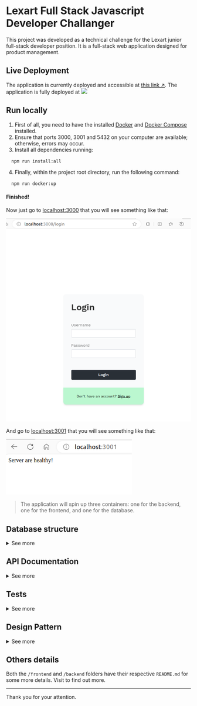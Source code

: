 # Lexart Full Stack Javascript Developer Challanger

This project was developed as a technical challenge for the Lexart junior full-stack developer position.
It is a full-stack web application designed for product management.

## Live Deployment 
The application is currently deployed and accessible at [this link ↗️](https://page-store-smartphone-manager.vercel.app/dashboard).
The application is fully deployed at [<img src="https://img.shields.io/badge/vercel-000?style=for-the-badge&logo=vercel&logoColor=white">](https://vercel.com)

## Run locally

  1. First of all, you need to have the installed [Docker](https://docs.docker.com/engine/install/ubuntu/) and [Docker Compose](https://docs.docker.com/compose/install/) installed.
  2. Ensure that ports 3000, 3001 and 5432 on your computer are available; otherwise, errors may occur.
  3. Install all dependencies running:
  ```
    npm run install:all
  ```
  4. Finally, within the project root directory, run the following command:
  ```bash
    npm run docker:up
  ```
#### Finished! <br>
Now just go to [localhost:3000](http://localhost:3000/) that you will see something like that:

![healthy frontend](/assets/preview-frontend.png)

And go to [localhost:3001](http://localhost:3001/) that you will see something like that:

![healthy backend](/assets/preview-backend.png)

> The application will spin up three containers: one for the backend, one for the frontend, and one for the database.

## Database structure
<details> <summary>See more</summary>
The database used was Postgres for its speed, versatility and easy use. The structure chosen was as follows.

![db-structure](/assets/preview-db.jpg)
</details>

## API Documentation

<details> <summary>See more</summary>

### Create a new account

![#f03c15](https://placehold.co/15x15/49CC90/49CC90.png) &nbsp;POST

```
/signup
```

| Parameter   | Type       | Description                           |
| :---------- | :--------- | :---------------------------------- |
| `username` | `string` | At least 3 characters. |
| `password` | `string` | At least 5 characters. |

<details> <summary> Expected return </summary> 

* status code `201`

```bash
{
  "id": 1,
  "username": "Jorel",
  "token": "exampletoken.exampletoken.exampletoken"
}
```
</details>

___

### Log into

![#f03c15](https://placehold.co/15x15/49CC90/49CC90.png) &nbsp;POST

```
/login
```

| Parameter   | Type       | Description                           |
| :---------- | :--------- | :---------------------------------- |
| `username` | `string` | At least 3 characters. |
| `password` | `string` | At least 5 characters. |

<details> <summary> Expected return </summary> 

* status code `200`

```bash
{
  "id": 1,
  "username": "example",
  "token": "exampletoken.exampletoken.exampletoken"
}
```
</details>

___

### Create a new product 🔒
> `Token` is required on `Authorization` header. Ex: `Baerer ${token}`

![#f03c15](https://placehold.co/15x15/49CC90/49CC90.png) &nbsp;POST

<details> <summary> this route accept three different structures</summary>

1. First structure
```bash
{
  "name": "Xiaomi Redmi 9",
  "brand": "Xiaomi",
  "model": "Redmi 9",
  "price": 10000,
  "color": "red"
}
```

2. Second structure
```bash
{
  {
    "name": "Xiaomi Redmi 9",
    "price": 10000,
    "details": {
      "brand": "Xiaomi",
      "model": "Redmi 9",
      "color": "red"
    },
  }
}
```

3. Third structure
```bash
[
  {
    "name": "Xiaomi Redmi 9",
    "brand": "Xiaomi",
    "model": "Redmi 9",
    "data": [
      {
        "price": 10000,
        "color": "red"
      },
      {
        "price": 10000,
        "color": "blue"
      }
    ]
  },
  {
    "name": "Iphone 14 Pro",
    "brand": "Iphone",
    "model": "14 Pro",
    "data": [
      {
        "price": 30000,
        "color": "silver"
      },
      {
        "price": 30100,
        "color": "gold"
      }
    ]
  }
]
```

</details>

```
/dashboard/product
```

| Parameter   | Type       | Description                           |
| :---------- | :--------- | :---------------------------------- |
| `name` | `string` | At least 1 characters. |
| `brand` | `string` | At least 1 characters. |
| `model` | `string` | At least 1 characters. |
| `color` | `string` | At least 1 characters. |
| `price` | `number` | Is required. |

<details> <summary> Expected return </summary>

* status code `201`

> this route can return two different structures

1. First structure
```bash
{
  "id": 1
  "name": "Xiaomi Redmi 9",
  "brand": "Xiaomi",
  "model": "Redmi 9",
  "price": 10000,
  "color": "red",
  "userId": 1
}
```

2. Second structure
```bash
[
  {
    "id": 5,
    "name": "Xiaomi Redmi 9",
    "brand": "Xiaomi",
    "model": "Redmi 9",
    "price": 10000,
    "color": "red",
    "userId": 1
  },
  {
    "id": 6,
    "name": "Xiaomi Redmi 9",
    "brand": "Xiaomi",
    "model": "Redmi 9",
    "price": 10000,
    "color": "blue",
    "userId": 1
  },
  {
    "id": 7,
    "name": "Iphone 14 Pro",
    "brand": "Iphone",
    "model": "14 Pro",
    "price": 30000,
    "color": "silver",
    "userId": 1
  },
  {
    "id": 8,
    "name": "Iphone 14 Pro",
    "brand": "Iphone",
    "model": "14 Pro",
    "price": 30100,
    "color": "gold",
    "userId": 1
  }
]
```

</details>

___

### Get all products of user 🔒
> `Token` is required on `Authorization` header. Ex: `Baerer ${token}`

![#f03c15](https://placehold.co/15x15/61AFFE/61AFFE.png) &nbsp;GET

```
/dashboard/product
```

<details> <summary> Expected return </summary> 

* status code `200`

```bash
[
  {
    "id": 5,
    "name": "Xiaomi Redmi 9",
    "brand": "Xiaomi",
    "model": "Redmi 9",
    "price": 10000,
    "color": "red",
  },
  {
    "id": 6,
    "name": "Xiaomi Redmi 9",
    "brand": "Xiaomi",
    "model": "Redmi 9",
    "price": 10000,
    "color": "blue",
  },
  {
    "id": 7,
    "name": "Iphone 14 Pro",
    "brand": "Iphone",
    "model": "14 Pro",
    "price": 30000,
    "color": "silver",
  },
  {
    "id": 8,
    "name": "Iphone 14 Pro",
    "brand": "Iphone",
    "model": "14 Pro",
    "price": 30100,
    "color": "gold",
  }
]
```

</details>

___

### Update a product 🔒
> `Token` is required on `Authorization` header. Ex: `Baerer ${token}`

![#f03c15](https://placehold.co/15x15/FCA130/FCA130.png) &nbsp;PUT

```
/dashboard/product
```

| Parameter   | Type       | Description                           |
| :---------- | :--------- | :---------------------------------- |
| `id` | `number` | Is required. |
| `name` | `string` | At least 1 characters. |
| `brand` | `string` | At least 1 characters. |
| `model` | `string` | At least 1 characters. |
| `color` | `string` | At least 1 characters. |
| `price` | `number` | At least 1 characters. |

<details> <summary> Expected return </summary> 

* status code `200`

```bash
{
  "id": 4,
  "name": "Xiaomi Poco F3",
  "price": 2000,
  "brand": "Xiaomi",
  "model": "Poco F3",
  "color": "Blue"
}
```

</details>

___

### Delete a product 🔒
> `Token` is required on `Authorization` header. Ex: `Baerer ${token}`

![#f03c15](https://placehold.co/15x15/F93E3E/F93E3E.png) &nbsp;DELETE

```
/dashboard/product/:id
```

<details> <summary> Expected return </summary> 

* status code `204`

```bash
empty return
```

___
</details>

### Get a user 🔒
> `Token` is required on `Authorization` header. Ex: `Baerer ${token}`

![#f03c15](https://placehold.co/15x15/61AFFE/61AFFE.png) &nbsp;GET

```
/user
```

<details> <summary> Expected return </summary>

* status code `200`

```bash
{
  "username": "Jorel"
}
```

</details>

</details>

## Tests

<details> <summary>See more</summary>

  The API tests were run by the `Mocha`, `Chai`, and `Sinon`. Also `nyc` librarie that test file coverage.
  There are both integration and unit tests for better security in future updates.

  ### Run

  To run tests coverage use:
  ```bash
    npm run test:api:coverage
  ```

  If all happens well, you will see something like that:
  ![preview-test-api-coverage](/assets/preview-test-api-coverage.png)

</details>


## Design Pattern

<details> <summary> See more </summary> 

### MSC Design Pattern in API Development
#### Overview
The MSC (Model, Service, Controller) architectural pattern provides a structured approach to building APIs by segregating responsibilities into distinct layers: Model, Service, and Controller. This separation enhances maintainability, facilitates easier troubleshooting, and promotes scalability within the application.

#### Model
The Model layer serves as the interface for database interactions. It encapsulates all database-related operations, such as querying, inserting, updating, and deleting data. By handling these tasks, the Model ensures data integrity and consistency while abstracting the database complexity from other layers.

#### Service
The Service layer encapsulates the business logic and rules of the application. It utilizes the functionalities provided by the Model layer and implements the core logic required to process requests. This layer orchestrates different operations, enforces business rules, and acts as an intermediary between the Controller and the Model.

#### Controller
The Controller layer serves as the entry point for incoming requests and handles the interaction with the client. It receives requests, processes input data, calls the appropriate Service methods, and generates responses to send back to the client. The Controller ensures that the responses adhere to the required format and contain the necessary information.

#### Advantages
- Maintainability: The separation of concerns allows for easier maintenance and updates. Each layer can be modified or expanded without affecting the others, facilitating code management.
- Scalability: The modular structure enables easy scalability as different layers can be scaled independently based on the application's requirements.
- Testing: The distinct layers facilitate unit testing, as each layer can be tested separately, promoting better test coverage and reliability.

</details>

## Others details

Both the `/frontend` and `/backend` folders have their respective `README.md` for some more details. Visit to find out more.

___

Thank you for your attention.